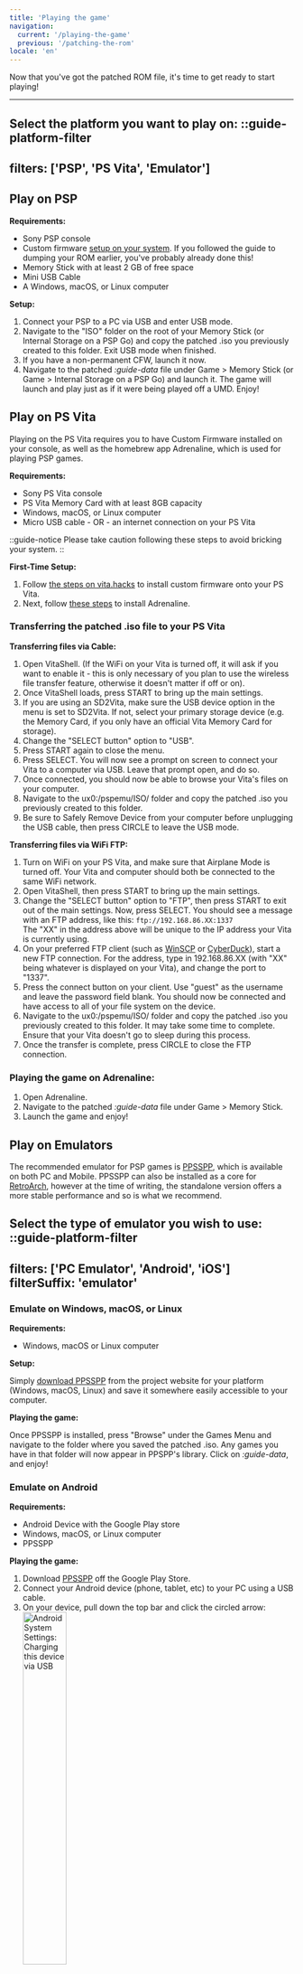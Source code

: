 ```yaml
---
title: 'Playing the game'
navigation:
  current: '/playing-the-game'
  previous: '/patching-the-rom'
locale: 'en'
---
```


Now that you've got the patched ROM file, it's time to get ready to start playing!

---

**Select the platform you want to play on:**
::guide-platform-filter
---
filters: ['PSP', 'PS Vita', 'Emulator']
---

<div class="platform-filtered platform-psp">

## Play on PSP

**Requirements:**
* Sony PSP console
* Custom firmware [setup on your system](https://www.pspunk.com/psp-cfw/). If you followed the guide to dumping your ROM earlier, you've probably already done this!
* Memory Stick with at least 2 GB of free space
* Mini USB Cable
* A Windows, macOS, or Linux computer

**Setup:**
1. Connect your PSP to a PC via USB and enter USB mode.
2. Navigate to the "ISO" folder on the root of your Memory Stick (or Internal Storage on a PSP Go) and copy the patched .iso you previously created to this folder. Exit USB mode when finished.
3. If you have a non-permanent CFW, launch it now.
4. Navigate to the patched *:guide-data* file under Game > Memory Stick (or Game > Internal Storage on a PSP Go) and launch it. The game will launch and play just as if it were being played off a UMD. Enjoy!


</div>

<div class="platform-filtered platform-ps_vita">

## Play on PS Vita
Playing on the PS Vita requires you to have Custom Firmware installed on your console, as well as the homebrew app Adrenaline, which is used for playing PSP games.

**Requirements:**
* Sony PS Vita console 
* PS Vita Memory Card with at least 8GB capacity
* Windows, macOS, or Linux computer
* Micro USB cable - OR - an internet connection on your PS Vita


::guide-notice
Please take caution following these steps to avoid bricking your system.
::

**First-Time Setup:**
1. Follow [the steps on vita.hacks](https://vita.hacks.guide/) to install custom firmware onto your PS Vita.
2. Next, follow [these steps](https://vita.hacks.guide/adrenaline.html) to install Adrenaline.

### Transferring the patched .iso file to your PS Vita

**Transferring files via Cable:**
1. Open VitaShell. (If the WiFi on your Vita is turned off, it will ask if you want to enable it - this is only necessary of you plan to use the wireless file transfer feature, otherwise it doesn't matter if off or on).
2. Once VitaShell loads, press START to bring up the main settings.
3. If you are using an SD2Vita, make sure the USB device option in the menu is set to SD2Vita. If not, select your primary storage device (e.g. the Memory Card, if you only have an official Vita Memory Card for storage).
4. Change the "SELECT button" option to "USB".
5. Press START again to close the menu.
6. Press SELECT. You will now see a prompt on screen to connect your Vita to a computer via USB. Leave that prompt open, and do so.
7. Once connected, you should now be able to browse your Vita's files on your computer.
8. Navigate to the ux0:/pspemu/ISO/ folder and copy the patched .iso you previously created to this folder. 
9. Be sure to Safely Remove Device from your computer before unplugging the USB cable, then press CIRCLE to leave the USB mode.

**Transferring files via WiFi FTP:**
1. Turn on WiFi on your PS Vita, and make sure that Airplane Mode is turned off. Your Vita and computer should both be connected to the same WiFi network.
2. Open VitaShell, then press START to bring up the main settings. 
3. Change the "SELECT button" option to "FTP", then press START to exit out of the main settings. Now, press SELECT. You should see a message with an FTP address, like this:
`ftp://192.168.86.XX:1337`
<br />The "XX" in the address above will be unique to the IP address your Vita is currently using.
4. On your preferred FTP client (such as [WinSCP](https://winscp.net/eng/index.php) or [CyberDuck](https://cyberduck.io/)), start a new FTP connection. For the address, type in 192.168.86.XX (with "XX" being whatever is displayed on your Vita), and change the port to "1337". 
5. Press the connect button on your client. Use "guest" as the username and leave the  password field blank. You should now be connected and have access to all of your file system on the device.
6. Navigate to the ux0:/pspemu/ISO/ folder and copy the patched .iso you previously created to this folder. It may take some time to complete. Ensure that your Vita doesn't go to sleep during this process.
7. Once the transfer is complete, press CIRCLE to close the FTP connection.

### Playing the game on Adrenaline:
1. Open Adrenaline.
2. Navigate to the patched *:guide-data* file under Game > Memory Stick.
3. Launch the game and enjoy! 

</div>

<div class="platform-filtered platform-emulator">

## Play on Emulators

The recommended emulator for PSP games is [PPSSPP](https://www.ppsspp.org/), which is available on both PC and Mobile. PPSSPP can also be installed as a core for [RetroArch](https://www.retroarch.com/), however at the time of writing, the standalone version offers a more stable performance and so is what we recommend.

**Select the type of emulator you wish to use:**
::guide-platform-filter
---
filters: ['PC Emulator', 'Android', 'iOS']
filterSuffix: 'emulator'
---

<div class="platform-filtered platform-pc_emulator">

### Emulate on Windows, macOS, or Linux

**Requirements:**
* Windows, macOS or Linux computer

**Setup:**

Simply [download PPSSPP](https://www.ppsspp.org/download/) from the project website for your platform (Windows, macOS, Linux) and save it somewhere easily accessible to your computer.

**Playing the game:**

Once PPSSPP is installed, press "Browse" under the Games Menu and navigate to the folder where you saved the patched .iso. Any games you have in that folder will now appear in PPSPP's library. Click on *:guide-data*, and enjoy!

</div>

<div class="platform-filtered platform-android">

### Emulate on Android

**Requirements:**
* Android Device with the Google Play store
* Windows, macOS, or Linux computer
* PPSSPP

**Playing the game:**
1. Download [PPSSPP](https://play.google.com/store/apps/details?id=org.ppsspp.ppsspp) off the Google Play Store.
2. Connect your Android device (phone, tablet, etc) to your PC using a USB cable. 
3. On your device, pull down the top bar and click the circled arrow:<br /><img src="https://www.ppsspp.org/static/img/guide_files/step1.png" alt="Android System Settings: Charging this device via USB" width="40%" height="40%"><br />
4. Press "Tap for more options". This will take you to the USB Preferences screen, where you can enable file sharing.<br />
<img src="https://www.ppsspp.org/static/img/guide_files/step3.png" alt="Android USB Preferences Menu. The File transfer / Android Auto setting has been enabled." width="40%" height="40%">
5. On your PC, you'll now be able to see your device's storage in the Explorer:<br />
<img src="https://www.ppsspp.org/static/img/guide_files/step4.png" alt="A Navigation Pane showing a connected Android device.">
6. Copy over the patched .iso file you created earlier to somewhere easy to remember - for example, create a folder called "PSP ISO" and copy the .iso file there.
7. Start PPSSPP, navigate to your patched *:guide-data* on the Games tab, then tap the game and enjoy!

You may also wish to connect a game controller to your Android device to improve your gameplay experience. You can configure your controller in PPSSPP by going to Settings > Controls > Control Mapping.
 
---

*Guide and images courtesy of [PPSSPP documentation](https://www.ppsspp.org/docs/getting-started/installing-games-android/) contributors.*

</div>

<div class="platform-filtered platform-ios">
Note that the standalone version of PPSSPP is currently only available for iPhone and iPad.

### Emulate on iOS / iPadOS

**Requirements:**
* iOS / iPadOS Device (iPhone, iPad, iPod Touch)
* Mac or Windows computer
* PPSSPP

**Playing the game:**
1. Download [PPSSPP](https://apps.apple.com/us/app/ppsspp-psp-emulator/id6496972903) off the App Store.
2. Connect your iOS device (iPhone or iPad) via USB to your PC.
3. Open the device in Finder. Click the Files tab, then you should see PPSSPP and/or PPSSPP Gold listed.
4. Drag the patched .iso you created earlier into the app.
5. After this, the .iso files will be located on the virtual "memory stick". Just pick the the patched *:guide-data* from the Games tab (click Home if you can't find the files), and enjoy!

You may also wish to [connect a game controller to your iPhone](https://support.apple.com/en-gb/guide/iphone/iph9d38dd45f/ios) to improve your gameplay experience. You can then configure your controller in PPSSPP by going to Settings > Controls > Control Mapping.
 
</div>

::

</div>
